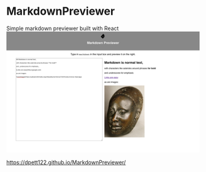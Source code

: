 # MarkdownPreviewer
Simple markdown previewer built with React
![screenshot](screenshot.png)

https://dpett122.github.io/MarkdownPreviewer/
